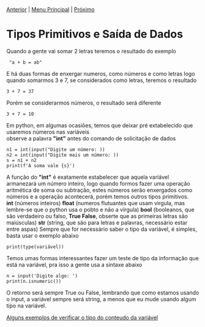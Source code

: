 [Anterior](Aula04.md) | [Menu Principal](/README.md/) | [Próximo](Aula07.md)

# Tipos Primitivos e Saída de Dados  

Quando a gente vai somar 2 letras teremos o resultado do exemplo  
```
 "a + b = ab"
 ```
 E há duas formas de enxergar numeros, como números e como letras logo quando somarmos 3 e 7, se considerados como letras, teremos o resultado
 ```
 3 + 7 = 37
 ```
Porém se considerarmos números, o resultado será diferente
```
3 + 7 = 10
```
Em python, em algumas ocasiões, temos que deixar pré extabelecido que usaremos números nas variáveis   
observe a palavra **"int"** antes do comando de solicitação de dados
```
n1 = int(input("Digite um número: ))
n2 = int(input("Digite mais um número: ))
s = n1 + n2
print(f'A soma vale {s}')
```
A função do **"int"** é exatamente estabelecer que aquela variável armanezará um número inteiro, logo quando formos fazer uma operação aritmética de soma ou subtração, estes números serão enxergados como números e a operação acontecerá, porém temos outros tipos primitivos.  
**int** (números inteiros)
**float** (numeros flutuantes que usam virgula, mas lembre-se que o python usa o pobto e não a vírgula)
**bool** (booleanos, que são verdadeiro ou falso, **True False**, obserte que as primeiras letras são maiúsculas)
**str** (string, que são para letras e palavras, necessário estar entre aspas)
Sempre que for necessário saber o tipo da variável, é simples, basta usar o exemplo abaixo  
```
print(type(variável))
```
Temos umas formas interessantes fazer um teste de tipo da informação que está na variável, pra isso a gente usa a sintaxe abaixo  
```
n = input('Digite algo: ')
print(n.isnumeric())
```
O retorno será sempre True ou False, lembrando que como estamos usando o input, a variável sempre será string, a menos que eu mude usando algum tipo na variável.

[Alguns exemplos de verificar o tipo do conteudo da variável](Aula06.py)

